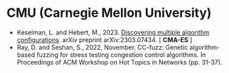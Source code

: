 # CMU (Carnegie Mellon University)

* Keselman, L. and Hebert, M., 2023. [Discovering multiple algorithm configurations](https://arxiv.org/abs/2303.07434). arXiv preprint arXiv:2303.07434. [ **CMA-ES** ]
* Ray, D. and Seshan, S., 2022, November. CC-fuzz: Genetic algorithm-based fuzzing for stress testing congestion control algorithms. In Proceedings of ACM Workshop on Hot Topics in Networks (pp. 31-37).
